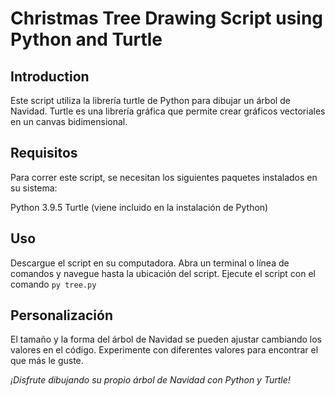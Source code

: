 # Christmas Tree Drawing Script using Python and Turtle

## Introduction
Este script utiliza la librería turtle de Python para dibujar un árbol de Navidad. Turtle es una librería gráfica que permite crear gráficos vectoriales en un canvas bidimensional.

## Requisitos
Para correr este script, se necesitan los siguientes paquetes instalados en su sistema:

Python 3.9.5
Turtle (viene incluido en la instalación de Python)

## Uso
Descargue el script en su computadora.
Abra un terminal o línea de comandos y navegue hasta la ubicación del script.
Ejecute el script con el comando `py tree.py`

## Personalización
El tamaño y la forma del árbol de Navidad se pueden ajustar cambiando los valores en el código. Experimente con diferentes valores para encontrar el que más le guste.

*¡Disfrute dibujando su propio árbol de Navidad con Python y Turtle!*
